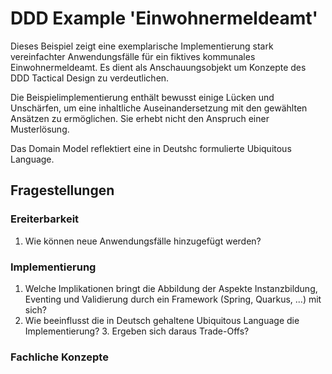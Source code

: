 # DDD Example 'Einwohnermeldeamt'

Dieses Beispiel zeigt eine exemplarische Implementierung stark vereinfachter Anwendungsfälle für ein fiktives 
kommunales Einwohnermeldeamt. Es dient als Anschauungsobjekt um Konzepte des DDD Tactical Design zu verdeutlichen.

Die Beispielimplementierung enthält bewusst einige Lücken und Unschärfen, um eine inhaltliche Auseinandersetzung 
mit den gewählten Ansätzen zu ermöglichen. Sie erhebt nicht den Anspruch einer Musterlösung. 

Das Domain Model reflektiert eine in Deutshc formulierte Ubiquitous Language.

## Fragestellungen

### Ereiterbarkeit

1. Wie können neue Anwendungsfälle hinzugefügt werden?

### Implementierung

1. Welche Implikationen bringt die Abbildung der Aspekte Instanzbildung, Eventing und Validierung durch ein Framework (Spring, Quarkus, ...) mit sich?
2. Wie beeinflusst die in Deutsch gehaltene Ubiquitous Language die Implementierung? 
   3. Ergeben sich daraus Trade-Offs?

### Fachliche Konzepte
